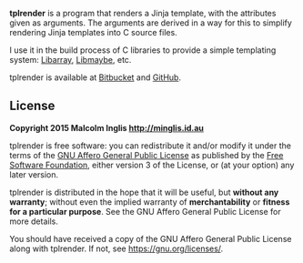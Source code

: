 
**tplrender** is a program that renders a Jinja template, with the attributes given as arguments. The arguments are derived in a way for this to simplify rendering Jinja templates into C source files.

I use it in the build process of C libraries to provide a simple templating system: [Libarray](https://gitorious.org/mcinglis/libarray), [Libmaybe](https://gitorious.org/mcinglis/libmaybe), etc.

tplrender is available at [Bitbucket](https://bitbucket.org/mcinglis/tplrender) and [GitHub](https://github.com/mcinglis/tplrender).

## License

**Copyright 2015 Malcolm Inglis <http://minglis.id.au>**

tplrender is free software: you can redistribute it and/or modify it under the terms of the [GNU Affero General Public License](https://gnu.org/licenses/agpl.html) as published by the [Free Software Foundation](https://fsf.org), either version 3 of the License, or (at your option) any later version.

tplrender is distributed in the hope that it will be useful, but **without any warranty**; without even the implied warranty of **merchantability** or **fitness for a particular purpose**. See the GNU Affero General Public License for more details.

You should have received a copy of the GNU Affero General Public License along with tplrender. If not, see <https://gnu.org/licenses/>.

